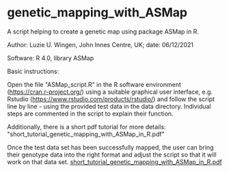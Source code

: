 # genetic_mapping_with_ASMap
A script helping to create a genetic map using package ASMap in R.

Author: Luzie U. Wingen, John Innes Centre, UK; date: 06/12/2021

Software: R 4.0, library ASMap

Basic instructions:

Open the file "ASMap_script.R" in the R software environment (https://cran.r-project.org/) using a suitable graphical user interface, e.g. Rstudio (https://www.rstudio.com/products/rstudio/) and follow the script line by line - using the provided test data in the data directory. Individual steps are commented in the script to explain their function.

Additionally, there is a short pdf tutorial for more details: "short_tutorial_genetic_mapping_with_ASMap_in_R.pdf"

Once the test data set has been successfully mapped, the user can bring their genotype data into the right format and
adjust the script so that it will work on that data set.
[short_tutorial_genetic_mapping_with_ASMap_in_R.pdf](https://github.com/wingenl/genetic_mapping_with_ASMap/files/7661417/short_tutorial_genetic_mapping_with_ASMap_in_R.pdf)
